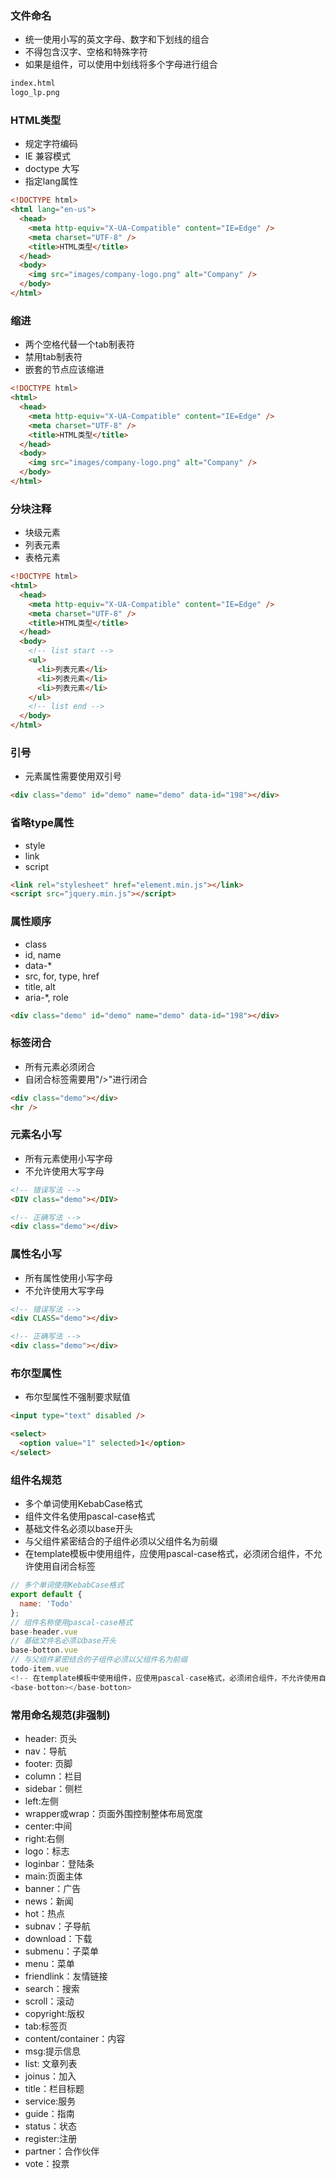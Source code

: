 ### 文件命名
- 统一使用小写的英文字母、数字和下划线的组合
- 不得包含汉字、空格和特殊字符
- 如果是组件，可以使用中划线将多个字母进行组合

```HTML
index.html
logo_lp.png
```

### HTML类型
- 规定字符编码
- IE 兼容模式
- doctype 大写
- 指定lang属性

```HTML
<!DOCTYPE html>
<html lang="en-us">
  <head>
    <meta http-equiv="X-UA-Compatible" content="IE=Edge" />
    <meta charset="UTF-8" />
    <title>HTML类型</title>
  </head>
  <body>
    <img src="images/company-logo.png" alt="Company" />
  </body>
</html>
```

### 缩进
- 两个空格代替一个tab制表符
- 禁用tab制表符
- 嵌套的节点应该缩进

```HTML
<!DOCTYPE html>
<html>
  <head>
    <meta http-equiv="X-UA-Compatible" content="IE=Edge" />
    <meta charset="UTF-8" />
    <title>HTML类型</title>
  </head>
  <body>
    <img src="images/company-logo.png" alt="Company" />
  </body>
</html>
```

### 分块注释
- 块级元素
- 列表元素
- 表格元素

```HTML
<!DOCTYPE html>
<html>
  <head>
    <meta http-equiv="X-UA-Compatible" content="IE=Edge" />
    <meta charset="UTF-8" />
    <title>HTML类型</title>
  </head>
  <body>
    <!-- list start -->
    <ul>
      <li>列表元素</li>
      <li>列表元素</li>
      <li>列表元素</li>
    </ul>
    <!-- list end -->
  </body>
</html>
```

### 引号
- 元素属性需要使用双引号

```HTML
<div class="demo" id="demo" name="demo" data-id="198"></div>
```

### 省略type属性
- style
- link
- script

```HTML
<link rel="stylesheet" href="element.min.js"></link>
<script src="jquery.min.js"></script>
```

### 属性顺序
- class
- id, name
- data-*
- src, for, type, href
- title, alt
- aria-*, role

```HTML
<div class="demo" id="demo" name="demo" data-id="198"></div>
```

### 标签闭合
- 所有元素必须闭合
- 自闭合标签需要用"/>"进行闭合

```HTML
<div class="demo"></div>
<hr />
```
### 元素名小写
- 所有元素使用小写字母
- 不允许使用大写字母

```HTML
<!-- 错误写法 -->
<DIV class="demo"></DIV>

<!-- 正确写法 -->
<div class="demo"></div>
```

### 属性名小写
- 所有属性使用小写字母
- 不允许使用大写字母

```HTML
<!-- 错误写法 -->
<div CLASS="demo"></div>

<!-- 正确写法 -->
<div class="demo"></div>
```

### 布尔型属性
- 布尔型属性不强制要求赋值

```HTML
<input type="text" disabled />

<select>
  <option value="1" selected>1</option>
</select>
```

### 组件名规范
- 多个单词使用KebabCase格式
- 组件文件名使用pascal-case格式
- 基础文件名必须以base开头
- 与父组件紧密结合的子组件必须以父组件名为前缀
- 在template模板中使用组件，应使用pascal-case格式，必须闭合组件，不允许使用自闭合标签

```javascript
// 多个单词使用KebabCase格式
export default {
  name: 'Todo'
};
// 组件名称使用pascal-case格式
base-header.vue
// 基础文件名必须以base开头
base-botton.vue
// 与父组件紧密结合的子组件必须以父组件名为前缀
todo-item.vue
<!-- 在template模板中使用组件，应使用pascal-case格式，必须闭合组件，不允许使用自闭合标签 -->
<base-botton></base-botton>
```

### 常用命名规范(非强制)
- header: 页头
- nav：导航
- footer: 页脚
- column：栏目
- sidebar：侧栏
- left:左侧
- wrapper或wrap：页面外围控制整体布局宽度
- center:中间
- right:右侧
- logo：标志
- loginbar：登陆条
- main:页面主体
- banner：广告
- news：新闻
- hot：热点
- subnav：子导航
- download：下载
- submenu：子菜单
- menu：菜单
- friendlink：友情链接
- search：搜索
- scroll：滚动
- copyright:版权　
- tab:标签页
- content/container：内容
- msg:提示信息
- list: 文章列表
- joinus：加入
- title：栏目标题
- service:服务
- guide：指南
- status：状态
- register:注册
- partner：合作伙伴
- vote：投票
